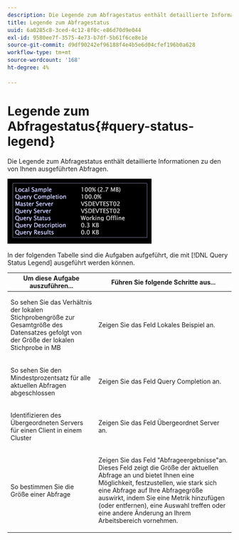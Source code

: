 ```yaml
---
description: Die Legende zum Abfragestatus enthält detaillierte Informationen zu den von Ihnen ausgeführten Abfragen.
title: Legende zum Abfragestatus
uuid: 6a0285c8-3ced-4c12-8f0c-e86d70d9e044
exl-id: 9580ee7f-3575-4e73-b7df-5b61f6ce8e1e
source-git-commit: d9df90242ef96188f4e4b5e6d04cfef196b0a628
workflow-type: tm+mt
source-wordcount: '168'
ht-degree: 4%

---
```


# Legende zum Abfragestatus{#query-status-legend}

Die Legende zum Abfragestatus enthält detaillierte Informationen zu den von Ihnen ausgeführten Abfragen.

![](assets/vis_StatusLegend.png)

In der folgenden Tabelle sind die Aufgaben aufgeführt, die mit [!DNL Query Status Legend] ausgeführt werden können.

<table id="table_BD9330D4B3014A84B24EF0E71872F627"> 
 <thead> 
  <tr> 
   <th colname="col1" class="entry"> Um diese Aufgabe auszuführen... </th> 
   <th colname="col2" class="entry"> Führen Sie folgende Schritte aus... </th> 
  </tr> 
 </thead>
 <tbody> 
  <tr> 
   <td colname="col1"> <p>So sehen Sie das Verhältnis der lokalen Stichprobengröße zur Gesamtgröße des Datensatzes gefolgt von der Größe der lokalen Stichprobe in MB </p> </td> 
   <td colname="col2"> <p>Zeigen Sie das Feld <span class="wintitle"> Lokales Beispiel</span> an. </p> </td> 
  </tr> 
  <tr> 
   <td colname="col1"> <p>So sehen Sie den Mindestprozentsatz für alle aktuellen Abfragen abgeschlossen </p> </td> 
   <td colname="col2"> <p>Zeigen Sie das Feld <span class="wintitle"> Query Completion</span> an. </p> </td> 
  </tr> 
  <tr> 
   <td colname="col1"> <p>Identifizieren des Übergeordneten Servers für einen Client in einem Cluster </p> </td> 
   <td colname="col2"> <p>Zeigen Sie das Feld <span class="wintitle"> Übergeordnet Server</span> an. </p> </td> 
  </tr> 
  <tr> 
   <td colname="col1"> <p>So bestimmen Sie die Größe einer Abfrage </p> </td> 
   <td colname="col2"> <p>Zeigen Sie das Feld <span class="wintitle"> "Abfrageergebnisse</span>"an. Dieses Feld zeigt die Größe der aktuellen Abfrage an und bietet Ihnen eine Möglichkeit, festzustellen, wie stark sich eine Abfrage auf Ihre Abfragegröße auswirkt, indem Sie eine Metrik hinzufügen (oder entfernen), eine Auswahl treffen oder eine andere Änderung an Ihrem Arbeitsbereich vornehmen. </p> </td> 
  </tr> 
 </tbody> 
</table>
